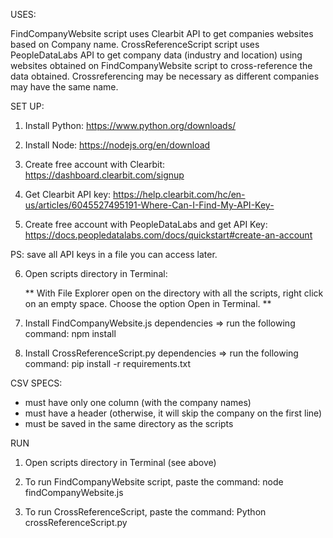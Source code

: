 USES:

FindCompanyWebsite script uses Clearbit API to get companies websites based on Company name.
CrossReferenceScript script uses PeopleDataLabs API to get company data (industry and location) using websites obtained on FindCompanyWebsite script to cross-reference the data obtained.
Crossreferencing may be necessary as different companies may have the same name.


SET UP:

1. Install Python: https://www.python.org/downloads/

2. Install Node: https://nodejs.org/en/download

3. Create free account with Clearbit: https://dashboard.clearbit.com/signup

4. Get Clearbit API key: https://help.clearbit.com/hc/en-us/articles/6045527495191-Where-Can-I-Find-My-API-Key-

5. Create free account with PeopleDataLabs and get API Key: https://docs.peopledatalabs.com/docs/quickstart#create-an-account

PS: save all API keys in a file you can access later.

6. Open scripts directory in Terminal:

	** With File Explorer open on the directory with all the scripts, right click on an empty space.
	Choose the option Open in Terminal. **

7. Install FindCompanyWebsite.js dependencies => run the following command: npm install

8. Install CrossReferenceScript.py dependencies => run the following command: pip install -r requirements.txt

CSV SPECS:
* must have only one column (with the company names)
* must have a header (otherwise, it will skip the company on the first line)
* must be saved in the same directory as the scripts

RUN

1. Open scripts directory in Terminal (see above)

2. To run FindCompanyWebsite script, paste the command: node findCompanyWebsite.js

3. To run CrossReferenceScript, paste the command: Python crossReferenceScript.py 

